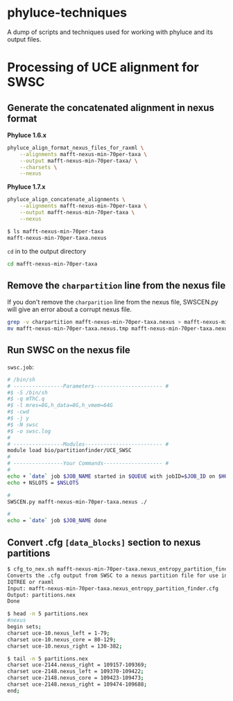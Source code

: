 # phyluce-techniques

A dump of scripts and techniques used for working with phyluce and its output files.



# Processing of UCE alignment for SWSC

## Generate the concatenated alignment in nexus format

**Phyluce 1.6.x**

```bash
phyluce_align_format_nexus_files_for_raxml \
    --alignments mafft-nexus-min-70per-taxa \
    --output mafft-nexus-min-70per-taxa/ \
    --charsets \
    --nexus
```

**Phyluce 1.7.x**

```bash
phyluce_align_concatenate_alignments \
    --alignments mafft-nexus-min-70per-taxa \
    --output mafft-nexus-min-70per-taxa \
    --nexus
```

```bash
$ ls mafft-nexus-min-70per-taxa
mafft-nexus-min-70per-taxa.nexus
```

`cd` in to the output directory

```bash
cd mafft-nexus-min-70per-taxa
```

## Remove the `charpartition` line from the nexus file

If you don't remove the `charparition` line from the nexus file, SWSCEN.py will give an error about a corrupt nexus file.

```bash
grep -v charpartition mafft-nexus-min-70per-taxa.nexus > mafft-nexus-min-70per-taxa.nexus.tmp
mv mafft-nexus-min-70per-taxa.nexus.tmp mafft-nexus-min-70per-taxa.nexus
```

## Run SWSC on the nexus file

`swsc.job`:

```bash
# /bin/sh
# ----------------Parameters---------------------- #
#$ -S /bin/sh
#$ -q mThC.q
#$ -l mres=8G,h_data=8G,h_vmem=64G
#$ -cwd
#$ -j y
#$ -N swsc
#$ -o swsc.log
#
# ----------------Modules------------------------- #
module load bio/partitionfinder/UCE_SWSC
#
# ----------------Your Commands------------------- #
#
echo + `date` job $JOB_NAME started in $QUEUE with jobID=$JOB_ID on $HOSTNAME
echo + NSLOTS = $NSLOTS

#
SWSCEN.py mafft-nexus-min-70per-taxa.nexus ./

#
echo = `date` job $JOB_NAME done
```

## Convert .cfg `[data_blocks]` section to nexus partitions

```bash
$ cfg_to_nex.sh mafft-nexus-min-70per-taxa.nexus_entropy_partition_finder.cfg
Converts the .cfg output from SWSC to a nexus partition file for use in
IQTREE or raxml
Input: mafft-nexus-min-70per-taxa.nexus_entropy_partition_finder.cfg
Output: partitions.nex
Done

$ head -n 5 partitions.nex
#nexus
begin sets;
charset uce-10.nexus_left = 1-79;
charset uce-10.nexus_core = 80-129;
charset uce-10.nexus_right = 130-382;

$ tail -n 5 partitions.nex
charset uce-2144.nexus_right = 109157-109369;
charset uce-2148.nexus_left = 109370-109422;
charset uce-2148.nexus_core = 109423-109473;
charset uce-2148.nexus_right = 109474-109688;
end;
```
